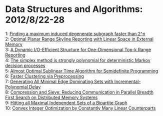 # Data Structures and Algorithms: 2012/8/22-28  
1: [Finding a maximum induced degenerate subgraph faster than 2^n](https://doi.org/10.48550/arXiv.1208.4449)  
2: [Optimal Planar Range Skyline Reporting with Linear Space in External  Memory](https://doi.org/10.48550/arXiv.1208.4511)  
3: [A Dynamic I/O-Efficient Structure for One-Dimensional Top-k Range  Reporting](https://doi.org/10.48550/arXiv.1208.4516)  
4: [The simplex method is strongly polynomial for deterministic Markov  decision processes](https://doi.org/10.48550/arXiv.1208.5083)  
5: [Almost Optimal Sublinear Time Algorithm for Semidefinite Programming](https://doi.org/10.48550/arXiv.1208.5211)  
6: [Faster Clustering via Preprocessing](https://doi.org/10.48550/arXiv.1208.5247)  
7: [Generating All Minimal Edge Dominating Sets with Incremental-Polynomial  Delay](https://doi.org/10.48550/arXiv.1208.5345)  
8: [Compression and Sieve: Reducing Communication in Parallel Breadth First  Search on Distributed Memory Systems](https://doi.org/10.48550/arXiv.1208.5542)  
9: [Hitting all Maximal Independent Sets of a Bipartite Graph](https://doi.org/10.48550/arXiv.1208.5589)  
10: [Convex Integer Optimization by Constantly Many Linear Counterparts](https://doi.org/10.48550/arXiv.1208.5639)  
